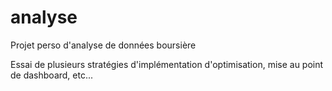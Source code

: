 # analyse
Projet perso d'analyse de données boursière

Essai de plusieurs stratégies d'implémentation d'optimisation, mise au point de dashboard, etc...
